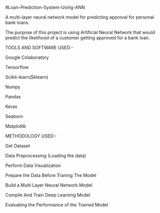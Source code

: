 #Loan-Prediction-System-Using-ANN

A multi-layer neural network model for predicting approval for personal bank loans.

The purpose of this project is using Artificial Neural Network that would predict the likelihood of a customer getting approved for a bank loan.

TOOLS AND SOFTWARE USED:-

Google Colaboratory

Tensorflow

Scikit-learn(Sklearn)

Numpy

Pandas

Keras

Seaborn

Matplotlib

METHODOLOGY USED:-

Get Dataset

Data Preprocessing (Loading the data)

Perform Data Visualization

Prepare the Data Before Traning The Model

Build a Multi Layer Neural Network Model

Compile And Train Deep Learning Model

Evaluating the Performance of the Trained Model
